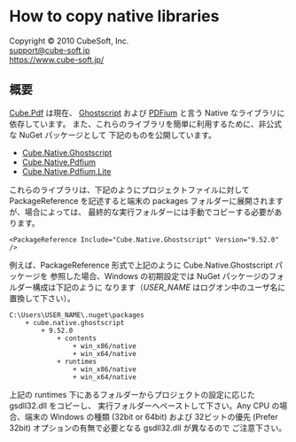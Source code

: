 How to copy native libraries
====

Copyright © 2010 CubeSoft, Inc.  
support@cube-soft.jp  
https://www.cube-soft.jp/

## 概要

[Cube.Pdf](https://github.com/cube-soft/Cube.Pdf) は現在、
[Ghostscript](https://www.ghostscript.com/) および
[PDFium](https://pdfium.googlesource.com/pdfium/) と言う Native なライブラリに依存しています。
また、これらのライブラリを簡単に利用するために、非公式な NuGet パッケージとして
下記のものを公開しています。

* [Cube.Native.Ghostscript](https://www.nuget.org/packages/Cube.Native.Ghostscript)
* [Cube.Native.Pdfium](https://www.nuget.org/packages/Cube.Native.Pdfium)
* [Cube.Native.Pdfium.Lite](https://www.nuget.org/packages/Cube.Native.Pdfium.Lite)

これらのライブラリは、下記のようにプロジェクトファイルに対して PackageReference
を記述すると端末の packages フォルダーに展開されますが、場合によっては、
最終的な実行フォルダーには手動でコピーする必要があります。

```
<PackageReference Include="Cube.Native.Ghostscript" Version="9.52.0" />
```

例えば、PackageReference 形式で上記のように Cube.Native.Ghostscript パッケージを
参照した場合、Windows の初期設定では NuGet パッケージのフォルダー構成は下記のように
なります（*USER_NAME* はログオン中のユーザ名に置換して下さい）。

```
C:\Users\USER_NAME\.nuget\packages
    + cube.native.ghostscript
        + 9.52.0
            + contents
                + win_x86/native
                + win_x64/native
            + runtimes
                + win_x86/native
                + win_x64/native
```

上記の runtimes 下にあるフォルダーからプロジェクトの設定に応じた gsdll32.dll をコピーし、
実行フォルダーへペーストして下さい。Any CPU の場合、端末の Windows の種類 (32bit or 64bit)
および 32ビットの優先 (Prefer 32bit) オプションの有無で必要となる gsdll32.dll が異なるので
ご注意下さい。